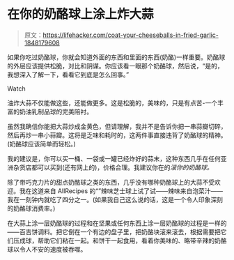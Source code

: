 # 在你的奶酪球上涂上炸大蒜

> 原文：<https://lifehacker.com/coat-your-cheeseballs-in-fried-garlic-1848179608>

如果你吃过奶酪球，你就会知道外面的东西和里面的东西(奶酪)一样重要。奶酪球的外层应该提供松脆，对比和阴谋。你应该看一眼那个奶酪球，然后说，“是的，我想深入了解一下，看看它到底是怎么回事。”

Watch

油炸大蒜不仅能做这些，还能做更多。这是松脆的，美味的，只是有点苦-一个丰富的奶油乳制品球的完美陪衬。

虽然我确信你能把大蒜炒成金黄色，但请理解，我并不是告诉你把一串蒜瓣切碎，然后再炒一串小蒜瓣。这将是乏味和耗时的，这两件事直接违背了奶酪球的精神。(奶酪球应该简单而轻松。)

我的建议是，你可以买一桶、一袋或一罐已经炸好的蒜末，这种东西几乎在任何亚洲杂货店都可以买到(还有网上的)，价格合理。我建议你在的*滚你的奶酪球。*

除了带巧克力片的甜点奶酪球之类的东西，几乎没有哪种奶酪球上的大蒜不受欢迎。我在这道来自 AllRecipes 的“”辣味芝士球上试了试——辣味来自泡菜汁——我在一刻钟内就吃了四分之一。(如果我自己这么说的话，这是一个令人印象深刻的奶酪球消费率。)

在大蒜上涂一层奶酪球的过程和在坚果或任何东西上涂一层奶酪球的过程是一样的——百吉饼调料。把它倒在一个有边的盘子里，把奶酪块滚来滚去，根据需要把它们压成球，帮助它们粘在一起。和饼干一起食用，看着你美味的、略带辛辣的奶酪球以令人不安的速度被吞噬。